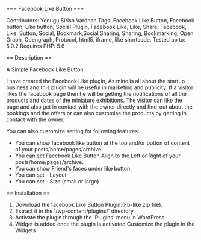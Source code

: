 ===  Facebook Like Button ===

Contributors: Yenugu Sirish Vardhan
Tags: Facebook Like Button, Facebook button, Like button, Social Plugin, Facebook Like, Like, Share, Facebook, Like, Button, Social, Bookmark,Social Sharing, Sharing, Bookmarking, Open Graph, Opengraph, Protocol, html5, iframe, like shortcode.
Tested up to: 5.0.2
Requires PHP: 5.6

== Description ==

A Simple Facebook Like Button 

I have created the Facebook Like plugin, As mine is all about the startup business and this plugin will be useful in marketing and publicity. If a visitor likes the facebook page then he will be getting the notifications of all the products and dates of the miniature exhibitions. The visitor can like the page and also get in contact with the owner directly and find-out about the bookings and the offers or can also customise the products by getting in contact with the owner.

You can also customize setting for following features:

* You can show facebook like button at the top and/or botton of content of your posts/home/pages/archive.
* You can set Facebook Like Button Align to the Left or Right of your posts/home/pages/archive.
* You can show Friend's faces under like button.
* You can set - Layout
* You can set - Size (small or large)

== Installation ==

1. Download the facebook Like Button Plugin.(Fb-like zip file).
2. Extract it in the '/wp-content/plugins/' directory.
3. Activate the plugin through the 'Plugins' menu in WordPress.
4. Widget is added once the plugin is activated Customize the plugin in the Widgets














